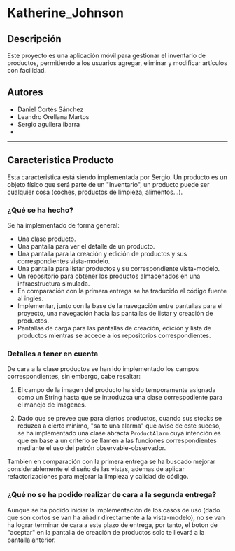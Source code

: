 # Katherine_Johnson

## Descripción
Este proyecto es una aplicación móvil para gestionar el inventario de productos, permitiendo a los usuarios agregar, eliminar y modificar artículos con facilidad.

## Autores

- Daniel Cortés Sánchez
- Leandro Orellana Martos
- Sergio aguilera ibarra
- 

----------------
## Caracteristica Producto
Esta caracteristica está siendo implementada por Sergio.
Un producto es un objeto físico que será parte de un "Inventario",
un producto puede ser cualquier cosa (coches, productos de limpieza,
alimentos...).

### ¿Qué se ha hecho?
Se ha implementado de forma general:
- Una clase producto.
- Una pantalla para ver el detalle de un producto.
- Una pantalla para la creación y edición de productos y sus correspondientes vista-modelo.
- Una pantalla para listar productos y su correspondiente vista-modelo.
- Un repositorio para obtener los productos almacenados en una infraestructura simulada.
- En comparación con la primera entrega se ha traducido el código fuente al ingles.
- Implementar, junto con la base de la navegación entre pantallas para el proyecto, una navegación
  hacia las pantallas de listar y creación de productos.
- Pantallas de carga para las pantallas de creación, edición y lista de productos mientras se accede a
  los repositorios correspondientes.

### Detalles a tener en cuenta
De cara a la clase productos se han ido implementado los campos correspondientes, sin embargo, cabe resaltar:
1. El campo de la imagen del producto ha sido temporamente asignada como un String hasta que se introduzca una
   clase correspodiente para el manejo de imagenes.
   
2. Dado que se prevee que para ciertos productos, cuando sus stocks se reduzca a cierto mínimo, "salte una alarma"
   que avise de este suceso, se ha implementado una clase abracta ```ProductAlarm``` cuya intención es que en base
   a un criterio se llamen a las funciones correspondientes mediante el uso del patrón observable-observador.

Tambien en comparación con la primera entrega se ha buscado mejorar considerablemente el diseño de las vistas,
ademas de aplicar refactorizaciones para mejorar la limpieza y calidad de código.

### ¿Qué no se ha podido realizar de cara a la segunda entrega?
Aunque se ha podido iniciar la implementación de los casos de uso (dado que son cortos se van ha añadir directamente
a la vista-modelo), no se van ha lograr terminar de cara a este plazo de entrega, por tanto, el boton de "aceptar" en
la pantalla de creación de productos solo te llevará a la pantalla anterior.
